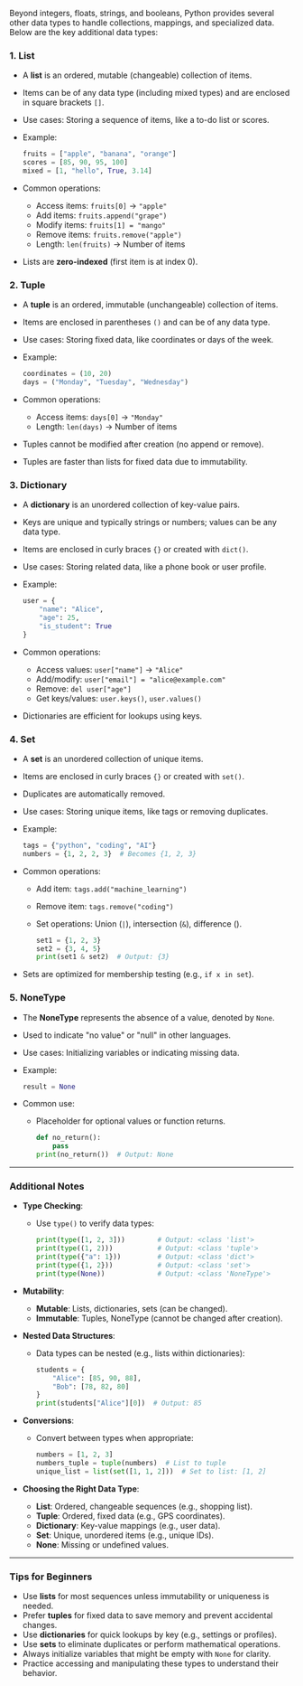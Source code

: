 Beyond integers, floats, strings, and booleans, Python provides several other data types to handle collections, mappings, and specialized data. Below are the key additional data types:

### 1. List

- A **list** is an ordered, mutable (changeable) collection of items.
- Items can be of any data type (including mixed types) and are enclosed in square brackets `[]`.
- Use cases: Storing a sequence of items, like a to-do list or scores.
- Example:
    
    ```python
    fruits = ["apple", "banana", "orange"]
    scores = [85, 90, 95, 100]
    mixed = [1, "hello", True, 3.14]
    ```
    
- Common operations:
    - Access items: `fruits[0]` → `"apple"`
    - Add items: `fruits.append("grape")`
    - Modify items: `fruits[1] = "mango"`
    - Remove items: `fruits.remove("apple")`
    - Length: `len(fruits)` → Number of items
- Lists are **zero-indexed** (first item is at index 0).

### 2. Tuple

- A **tuple** is an ordered, immutable (unchangeable) collection of items.
- Items are enclosed in parentheses `()` and can be of any data type.
- Use cases: Storing fixed data, like coordinates or days of the week.
- Example:
    
    ```python
    coordinates = (10, 20)
    days = ("Monday", "Tuesday", "Wednesday")
    ```
    
- Common operations:
    - Access items: `days[0]` → `"Monday"`
    - Length: `len(days)` → Number of items
- Tuples cannot be modified after creation (no append or remove).
- Tuples are faster than lists for fixed data due to immutability.

### 3. Dictionary

- A **dictionary** is an unordered collection of key-value pairs.
- Keys are unique and typically strings or numbers; values can be any data type.
- Items are enclosed in curly braces `{}` or created with `dict()`.
- Use cases: Storing related data, like a phone book or user profile.
- Example:
    
    ```python
    user = {
        "name": "Alice",
        "age": 25,
        "is_student": True
    }
    ```
    
- Common operations:
    - Access values: `user["name"]` → `"Alice"`
    - Add/modify: `user["email"] = "alice@example.com"`
    - Remove: `del user["age"]`
    - Get keys/values: `user.keys()`, `user.values()`
- Dictionaries are efficient for lookups using keys.

### 4. Set

- A **set** is an unordered collection of unique items.
- Items are enclosed in curly braces `{}` or created with `set()`.
- Duplicates are automatically removed.
- Use cases: Storing unique items, like tags or removing duplicates.
- Example:
    
    ```python
    tags = {"python", "coding", "AI"}
    numbers = {1, 2, 2, 3}  # Becomes {1, 2, 3}
    ```
    
- Common operations:
    - Add item: `tags.add("machine_learning")`
    - Remove item: `tags.remove("coding")`
    - Set operations: Union (`|`), intersection (`&`), difference ().
        
        ```python
        set1 = {1, 2, 3}
        set2 = {3, 4, 5}
        print(set1 & set2)  # Output: {3}
        ```
        
- Sets are optimized for membership testing (e.g., `if x in set`).

### 5. NoneType

- The **NoneType** represents the absence of a value, denoted by `None`.
- Used to indicate "no value" or "null" in other languages.
- Use cases: Initializing variables or indicating missing data.
- Example:
    
    ```python
    result = None
    ```
    
- Common use:
    - Placeholder for optional values or function returns.
        
        ```python
        def no_return():
            pass
        print(no_return())  # Output: None
        ```
        

---

### Additional Notes

- **Type Checking**:
    - Use `type()` to verify data types:
        
        ```python
        print(type([1, 2, 3]))        # Output: <class 'list'>
        print(type((1, 2)))           # Output: <class 'tuple'>
        print(type({"a": 1}))         # Output: <class 'dict'>
        print(type({1, 2}))           # Output: <class 'set'>
        print(type(None))             # Output: <class 'NoneType'>
        ```
        
- **Mutability**:
    - **Mutable**: Lists, dictionaries, sets (can be changed).
    - **Immutable**: Tuples, NoneType (cannot be changed after creation).
- **Nested Data Structures**:
    - Data types can be nested (e.g., lists within dictionaries):
        
        ```python
        students = {
            "Alice": [85, 90, 88],
            "Bob": [78, 82, 80]
        }
        print(students["Alice"][0])  # Output: 85
        ```
        
- **Conversions**:
    - Convert between types when appropriate:
        
        ```python
        numbers = [1, 2, 3]
        numbers_tuple = tuple(numbers)  # List to tuple
        unique_list = list(set([1, 1, 2]))  # Set to list: [1, 2]
        ```
        
- **Choosing the Right Data Type**:
    - **List**: Ordered, changeable sequences (e.g., shopping list).
    - **Tuple**: Ordered, fixed data (e.g., GPS coordinates).
    - **Dictionary**: Key-value mappings (e.g., user data).
    - **Set**: Unique, unordered items (e.g., unique IDs).
    - **None**: Missing or undefined values.

---

### Tips for Beginners

- Use **lists** for most sequences unless immutability or uniqueness is needed.
- Prefer **tuples** for fixed data to save memory and prevent accidental changes.
- Use **dictionaries** for quick lookups by key (e.g., settings or profiles).
- Use **sets** to eliminate duplicates or perform mathematical operations.
- Always initialize variables that might be empty with `None` for clarity.
- Practice accessing and manipulating these types to understand their behavior.